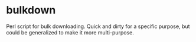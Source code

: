 bulkdown
========

Perl script for bulk downloading. Quick and dirty for a specific purpose, but could be generalized to make it more multi-purpose.
